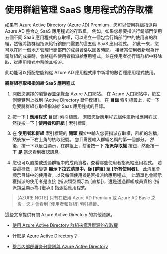 
<properties
    pageTitle="使用群組管理 SaaS 應用程式的存取權 | Microsoft Azure"
    description="如何使用 Azure Active Directory Premium 或 Basic 中的群組指派與 Azure Active Directory 整合的 SaaS 應用程式存取權。"
    services="active-directory"
    documentationCenter=""
    authors="curtand"
    manager="stevenpo"
    editor=""/>

<tags
    ms.service="active-directory"
    ms.workload="identity"
    ms.tgt_pltfrm="na"
    ms.devlang="na"
    ms.topic="article"
    ms.date="11/17/2015"
    ms.author="curtand"/>


# 使用群組管理 SaaS 應用程式的存取權

如果有 Azure Active Directory (Azure AD) Premium，您可以使用群組指派與 Azure AD 整合之 SaaS 應用程式的存取權。 例如，如果您想要指派行銷部門使用五個不同 SaaS 應用程式的存取權，可以建立一個包含行銷部門中的使用者的群組，然後將該群組指派給行銷部門需要的這五個 SaaS 應用程式。 如此一來，您可以在同一個地方管理行銷部門的成員資格以節省時間。 接著當使用者新增為行銷群組的成員時，會將這些使用者指派給應用程式，並在使用者從行銷群組中移除時，從應用程式中移除其指派。

此功能可以搭配您能夠從 Azure AD 應用程式庫中新增的數百種應用程式使用。

**將群組存取權指派給 SaaS 應用程式**

1. 開啟您選擇的瀏覽器並瀏覽至 Azure 入口網站。 在 Azure 入口網站中，於左側導覽列上找到 [Active Directory 延伸模組]。 在 **目錄** 索引標籤上，按一下您要將群組存取權指派給 Saas 應用程式的目錄。


2. 按一下 [ **應用程式** 目錄] 索引標籤。 選取您從應用程式組件庫新增應用程式，然後按一下 [ **使用者和群組** ] 索引標籤。

3. 在 **使用者和群組** 索引標籤的 **開頭** 欄位中輸入您要指派存取權，群組的名稱，然後按一下右上角的核取記號。 您只需要輸入群組名稱的第一個部分。 然後，按一下以反白顯示，在群組上，然後按一下 **指派存取權** 按鈕，然後按一下 **是** 當您看到確認訊息。


4. 您也可以直接或透過群組中的成員資格，查看哪些使用者指派給應用程式。 若要這樣做，請變更 **顯示下拉式清單中，從 [群組]** 至 **[所有使用者]**。 此清單會顯示目錄中的使用者，以及每個使用者是否指派給應用程式。 此清單也會顯示獲指派的使用者是直接 (指派類型顯示為 [直接])，還是透過群組成員資格 (指派類型顯示為 [繼承]) 指派給應用程式。


> [AZURE.NOTE]
>只有在啟用 Azure AD Premium 或 Azure AD Basic 之後，您才會看到 [使用者和群組] 索引標籤。

這些文章提供有關 Azure Active Directory 的其他資訊。

* [使用 Azure Active Directory 群組來管理資源的存取權](active-directory-manage-groups.md)

* [什麼是 Azure Active Directory？](active-directory-whatis.md)

* [整合內部部署身分識別與 Azure Active Directory](active-directory-aadconnect.md)


